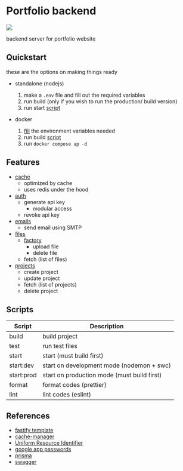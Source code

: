 # Portfolio backend

![](https://media.giphy.com/media/l0HlPBrpFSdVq5WPC/giphy.gif?cid=790b76114rtbtkwbijr4wt3fq6l67cgfu72nsz83clyjneje&ep=v1_gifs_search&rid=giphy.gif&ct=g)

backend server for portfolio website

## Quickstart

these are the options on making things ready

- standalone (nodejs)

  1. make a `.env` file and fill out the required variables
  1. run build (only if you wish to run the production/ build version)
  1. run start [script](#scripts)

- docker
  1. [fill](./docker-compose.yaml) the environment variables needed
  1. run build [script](#scripts)
  1. run `docker compose up -d`

## Features

- [cache](./src/modules/cache/)
  - optimized by cache
  - uses redis under the hood
- [auth](./src/modules/auth/)
  - generate api key
    - modular access
  - revoke api key
- [emails](./src/modules/emails/)
  - send email using SMTP
- [files](./src/modules/files/)
  - [factory](./src/modules/files/filesStoreFactory.ts)
    - upload file
    - delete file
  - fetch (list of files)
- [projects](./src/modules/projects/)
  - create project
  - update project
  - fetch (list of projects)
  - delete project

## Scripts

| Script     | Description                                 |
| ---------- | ------------------------------------------- |
| build      | build project                               |
| test       | run test files                              |
| start      | start (must build first)                    |
| start:dev  | start on development mode (nodemon + swc)   |
| start:prod | start on production mode (must build first) |
| format     | format codes (prettier)                     |
| lint       | lint codes (eslint)                         |

## References

- [fastify template](https://github.com/jmrl23/fastify-tempalte)
- [cache-manager](https://www.npmjs.com/package/cache-manager)
- [Uniform Resource Identifier](https://en.wikipedia.org/wiki/Uniform_Resource_Identifier)
- [google app passwords](https://myaccount.google.com/apppasswords)
- [prisma](https://www.prisma.io/)
- [swagger](https://swagger.io/)
